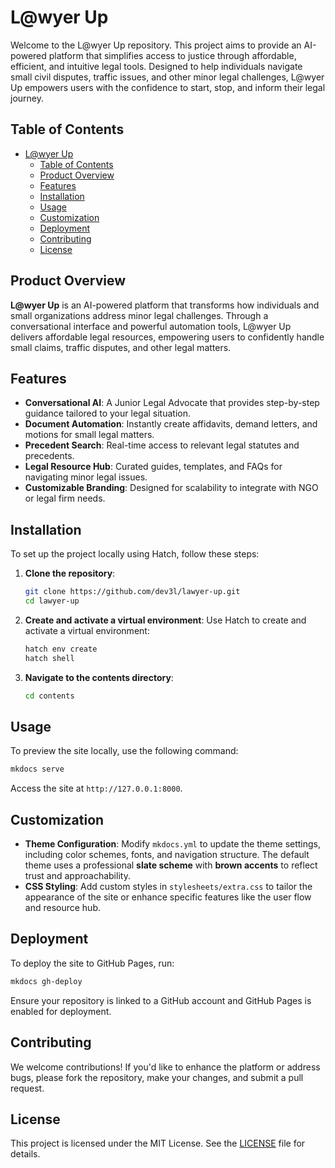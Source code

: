 # L@wyer Up

Welcome to the L@wyer Up repository. This project aims to provide an AI-powered platform that simplifies access to justice through affordable, efficient, and intuitive legal tools. Designed to help individuals navigate small civil disputes, traffic issues, and other minor legal challenges, L@wyer Up empowers users with the confidence to start, stop, and inform their legal journey.

## Table of Contents

- [L@wyer Up](#lwyer-up)
  - [Table of Contents](#table-of-contents)
  - [Product Overview](#product-overview)
  - [Features](#features)
  - [Installation](#installation)
  - [Usage](#usage)
  - [Customization](#customization)
  - [Deployment](#deployment)
  - [Contributing](#contributing)
  - [License](#license)

## Product Overview

**L@wyer Up** is an AI-powered platform that transforms how individuals and small organizations address minor legal challenges. Through a conversational interface and powerful automation tools, L@wyer Up delivers affordable legal resources, empowering users to confidently handle small claims, traffic disputes, and other legal matters.

## Features

- **Conversational AI**: A Junior Legal Advocate that provides step-by-step guidance tailored to your legal situation.
- **Document Automation**: Instantly create affidavits, demand letters, and motions for small legal matters.
- **Precedent Search**: Real-time access to relevant legal statutes and precedents.
- **Legal Resource Hub**: Curated guides, templates, and FAQs for navigating minor legal issues.
- **Customizable Branding**: Designed for scalability to integrate with NGO or legal firm needs.

## Installation

To set up the project locally using Hatch, follow these steps:

1. **Clone the repository**:

   ```bash
   git clone https://github.com/dev3l/lawyer-up.git
   cd lawyer-up
   ```

2. **Create and activate a virtual environment**:
   Use Hatch to create and activate a virtual environment:

   ```bash
   hatch env create
   hatch shell
   ```

3. **Navigate to the contents directory**:

   ```bash
   cd contents
   ```

## Usage

To preview the site locally, use the following command:

```bash
mkdocs serve
```

Access the site at `http://127.0.0.1:8000`.

## Customization

- **Theme Configuration**: Modify `mkdocs.yml` to update the theme settings, including color schemes, fonts, and navigation structure. The default theme uses a professional **slate scheme** with **brown accents** to reflect trust and approachability.
- **CSS Styling**: Add custom styles in `stylesheets/extra.css` to tailor the appearance of the site or enhance specific features like the user flow and resource hub.

## Deployment

To deploy the site to GitHub Pages, run:

```bash
mkdocs gh-deploy
```

Ensure your repository is linked to a GitHub account and GitHub Pages is enabled for deployment.

## Contributing

We welcome contributions! If you'd like to enhance the platform or address bugs, please fork the repository, make your changes, and submit a pull request.

## License

This project is licensed under the MIT License. See the [LICENSE](LICENSE) file for details.
